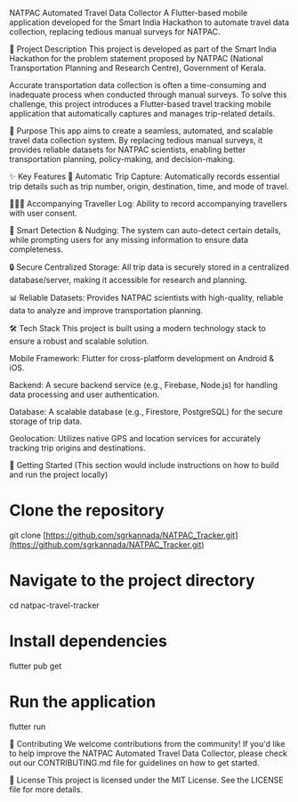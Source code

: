 NATPAC Automated Travel Data Collector
A Flutter-based mobile application developed for the Smart India Hackathon to automate travel data collection, replacing tedious manual surveys for NATPAC.

📖 Project Description
This project is developed as part of the Smart India Hackathon for the problem statement proposed by NATPAC (National Transportation Planning and Research Centre), Government of Kerala.

Accurate transportation data collection is often a time-consuming and inadequate process when conducted through manual surveys. To solve this challenge, this project introduces a Flutter-based travel tracking mobile application that automatically captures and manages trip-related details.

🎯 Purpose
This app aims to create a seamless, automated, and scalable travel data collection system. By replacing tedious manual surveys, it provides reliable datasets for NATPAC scientists, enabling better transportation planning, policy-making, and decision-making.

✨ Key Features
🚗 Automatic Trip Capture: Automatically records essential trip details such as trip number, origin, destination, time, and mode of travel.

🧑‍🤝‍🧑 Accompanying Traveller Log: Ability to record accompanying travellers with user consent.

🤖 Smart Detection & Nudging: The system can auto-detect certain details, while prompting users for any missing information to ensure data completeness.

🔒 Secure Centralized Storage: All trip data is securely stored in a centralized database/server, making it accessible for research and planning.

📊 Reliable Datasets: Provides NATPAC scientists with high-quality, reliable data to analyze and improve transportation planning.

🛠️ Tech Stack
This project is built using a modern technology stack to ensure a robust and scalable solution.

Mobile Framework: Flutter for cross-platform development on Android & iOS.

Backend: A secure backend service (e.g., Firebase, Node.js) for handling data processing and user authentication.

Database: A scalable database (e.g., Firestore, PostgreSQL) for the secure storage of trip data.

Geolocation: Utilizes native GPS and location services for accurately tracking trip origins and destinations.

🚀 Getting Started
(This section would include instructions on how to build and run the project locally)

# Clone the repository
git clone [https://github.com/sgrkannada/NATPAC_Tracker.git](https://github.com/sgrkannada/NATPAC_Tracker.git)

# Navigate to the project directory
cd natpac-travel-tracker

# Install dependencies
flutter pub get

# Run the application
flutter run

🤝 Contributing
We welcome contributions from the community! If you'd like to help improve the NATPAC Automated Travel Data Collector, please check out our CONTRIBUTING.md file for guidelines on how to get started.

📄 License
This project is licensed under the MIT License. See the LICENSE file for more details.
